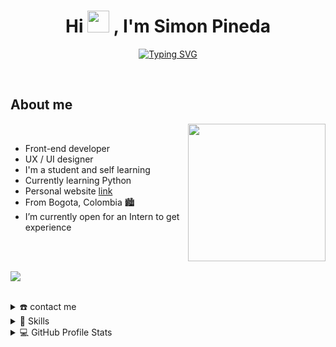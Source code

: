 
<h1 align="center"><b>Hi <img src="https://media.giphy.com/media/hvRJCLFzcasrR4ia7z/giphy.gif" width="35"> , I'm Simon Pineda </b></h1>

<p align="center">
  <a href=""><img src="https://readme-typing-svg.demolab.com?font=Fira+Code&weight=900&pause=1000&color=FF6666&center=true&vCenter=true&width=435&lines=Learning+new+things;Front-end+developer;Willing+to+receive+feedback" alt="Typing SVG" /></a>
</p>


<br>



	
## **About me**

<picture> <img align="right" src="https://arquitectos-asociados.netlify.app/imagenes/logo1.svg" width = 220px></picture>

<br>

- Front-end developer
- UX / UI designer
- I'm a student and self learning
- Currently learning Python
- Personal website [link](https://simonpine.com)
- From Bogota, Colombia 🏙
- I’m currently open for an Intern to get experience

<br><br>

<img src="https://user-images.githubusercontent.com/73097560/115834477-dbab4500-a447-11eb-908a-139a6edaec5c.gif"><br><br>

<details>
  <summary>☎️ contact me</summary>
<div>
  <samp>
    <h2 align="left">you can reach me by:</h2>
    <p align="center">
      <br/>
      <a href="https://www.linkedin.com/in/simon-pineda-0b8abb251/" 	target="blank"><img align="center"
         src="https://img.shields.io/badge/linkedin-%231DA1F2.svg?style=for-the-badge&logo=linkedin&logoColor=white"
         alt="azzar" height="30"/></a>
      <a href="mailto:simonpineda0521@gmail.com" target="blank"><img align="center"
         src="https://img.shields.io/badge/gmail-EA4335.svg?style=for-the-badge&logo=gmail&logoColor=white"
         alt="azzar" height="30"/></a>
    </p>
  <p align="center">
      <a href="https://www.instagram.com/simonpineda0521/" target="blank"><img align="center"
         src="https://img.shields.io/badge/instagram-%23E4405F.svg?style=for-the-badge&logo=Instagram&logoColor=white"
         alt="azzar" height="30"/></a>
      <a href="https://twitter.com/SimonPine2" target="blank"><img align="center"
         src="https://img.shields.io/badge/twitter-1DA1F2.svg?style=for-the-badge&logo=twitter&logoColor=white"
         alt="azzar" height="30"/></a>
      <br>
    </p>
  </samp>
</div>
</details>

<details>
  <summary>🧮 Skills</summary>
<div>
<samp>
<h2 align="left">Technologies that I handle</h2>
 <p align="center">
    <img src = "https://img.shields.io/badge/JavaScript-323330?style=for-the-badge&logo=javascript&logoColor=F7DF1E" alt = "js" />
  <img src = "https://img.shields.io/badge/HTML5-E34F26?style=for-the-badge&logo=html5&logoColor=white" alt = "html" />
  <img src = "https://img.shields.io/badge/CSS3-1572B6?style=for-the-badge&logo=css3&logoColor=white" alt = "css" />
    <img src = "https://img.shields.io/badge/Sass-CA4094?style=for-the-badge&logo=sass&logoColor=ffffff" alt = "css" />
  <img src = "https://img.shields.io/badge/react-%2320232a.svg?style=for-the-badge&logo=react&logoColor=%2361DAFB" alt = "css" />
    <img src = "https://img.shields.io/badge/firebase-orange?style=for-the-badge&logo=firebase&logoColor=ffffff" alt = "css" />
	  <img src = "https://img.shields.io/badge/adobe%20photoshop-%2331A8FF.svg?style=for-the-badge&logo=adobe%20photoshop&logoColor=white" alt = "photoshop" />
  <img src = "https://img.shields.io/badge/adobe%20illustrator-%23FF9A00.svg?style=for-the-badge&logo=adobe%20illustrator&logoColor=white" alt = "illustrator" />
    <img src = "https://img.shields.io/badge/After%20effects-purple?style=for-the-badge&logo=adobe%20after%20effects&logoColor=ffffff" alt = "photoshop" />
	  <img src = "https://img.shields.io/badge/bootstrap-%23563D7C.svg?style=for-the-badge&logo=bootstrap&logoColor=white" alt = "bootstrap5" />
	      <img src = "https://img.shields.io/badge/figma-%23F24E1E.svg?style=for-the-badge&logo=figma&logoColor=white" alt = "figma" />
  <img src = "https://img.shields.io/badge/TypeScript-007ACC?style=for-the-badge&logo=typescript&logoColor=white" alt = "ts" />
	   <img src = "https://img.shields.io/badge/python-blue?style=for-the-badge&logo=python&logoColor=ffffff" alt = "css" />
	<img src = "https://img.shields.io/badge/jupyter-orange?style=for-the-badge&logo=jupyter&logoColor=ffffff" alt = "css" />
  </p>
<h2 align="left">Technologies that I am learning</h2>
 <p align="center">
  <img src = "https://img.shields.io/badge/C++-blue?style=for-the-badge&logo=cplusplus&logoColor=ffffff" alt = "css" />
  </p>
 </samp>
</div>
</details>
  
<details> 
  <summary>💻 GitHub Profile Stats</summary>
  <div>
  <samp>
    <h2 align="center"> Github stats </h2>
      <br/>
    <details open>
  <summary><h3>Languages</h3></summary>
            <p align="center">
        <a href="https://github.com/simonpine/">
          <img src="https://github-readme-stats.vercel.app/api/top-langs/?username=simonpine&langs_count=6&theme=dracula&layout=compact&hide_border=true"
          alt=" " /></a>
      </p>
        <p align="center">
          <a href="https://github.com/simonpine/">
          <img width="45%" src="https://github-profile-summary-cards.vercel.app/api/cards/repos-per-language?username=simonpine&theme=dracula&layout=compact&hide_border=true"
          alt="1999AZZAR :: Top Langs by repo" />
          <img width="45%" src="https://github-profile-summary-cards.vercel.app/api/cards/most-commit-language?username=simonpine&theme=dracula&layout=compact&hide_border=true"
          alt="1999AZZAR :: Top Langs by commit" />
          </a>
        </p>
</details>
    <details open>
  <summary><h3>stasistic</h3></summary>
        <p align="center">
          <a href="https://github.com/simonpine/">
          <img width="49.5%" src="https://github-readme-stats.vercel.app/api?username=simonpine&show_icons=true&theme=dracula&hide_border=true" />
          <img width="49.5%" src="https://github-readme-streak-stats.herokuapp.com/?user=simonpine&theme=dracula&hide_border=true" />
          </a>
       </p>
     <br>
     </samp>
  </div>    
</details>
